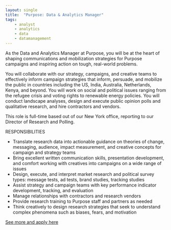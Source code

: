```yaml
---
layout: single
title:  "Purpose: Data & Analytics Manager"
tags: 
    - analyst
    - analytics
    - data
    - datamanagement
---
```


As the Data and Analytics Manager at Purpose, you will be at the heart of shaping communications and mobilization strategies for Purpose campaigns and inspiring action on tough, real-world problems.

You will collaborate with our strategy, campaigns, and creative teams to effectively inform campaign strategies that inform, persuade, and mobilize the public in countries including the US, India, Australia, Netherlands, Kenya, and beyond. You will work on social and political issues ranging from the refugee crisis and voting rights to renewable energy policies. You will conduct landscape analyses, design and execute public opinion polls and qualitative research, and hire contractors and vendors.

This role is full-time based out of our New York office, reporting to our Director of Research and Polling.

RESPONSIBILITIES

* Translate research data into actionable guidance on theories of change, messaging, audience, impact measurement, and creative concepts for campaign and strategy teams
* Bring excellent written communication skills, presentation development, and comfort working with creatives into campaigns on a wide range of issues
* Design, execute, and interpret market research and political survey types: message tests, ad tests, brand studies, tracking studies  
* Assist strategy and campaign teams with key performance indicator development, tracking, and evaluation
* Manage relationships with contractors and research vendors
* Provide research training to Purpose staff and partners as needed
* Think creatively to design research strategies that seek to understand complex phenomena such as biases, fears, and motivation

[See more and apply here](http://www.purpose.com/job-detail/1093458/)
